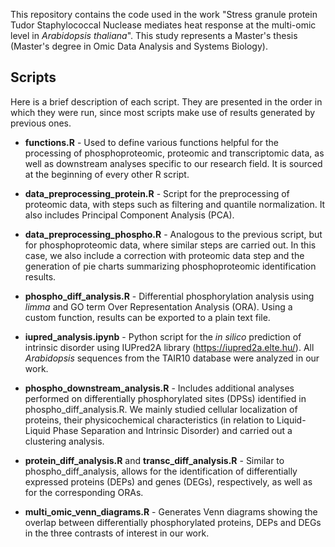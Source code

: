 
This repository contains the code used in the work "Stress granule protein Tudor Staphylococcal Nuclease mediates heat response at the multi-omic level in *Arabidopsis thaliana*". This study represents a Master's thesis (Master's degree in Omic Data Analysis and Systems Biology).  

## Scripts

Here is a brief description of each script. They are presented in the order in which they were run, since most scripts make use of results generated by previous ones. 

- **functions.R** - Used to define various functions helpful for the processing of phosphoproteomic, proteomic and transcriptomic data, as well as downstream analyses specific to our research field. It is sourced at the beginning of every other R script.

- **data_preprocessing_protein.R** - Script for the preprocessing of proteomic data, with steps such as filtering and quantile normalization. It also includes Principal Component Analysis (PCA).

- **data_preprocessing_phospho.R** - Analogous to the previous script, but for phosphoproteomic data, where similar steps are carried out. In this case, we also include a correction with proteomic data step and the generation of pie charts summarizing phosphoproteomic identification results.

- **phospho_diff_analysis.R** - Differential phosphorylation analysis using *limma* and GO term Over Representation Analysis (ORA). Using a custom function, results can be exported to a plain text file.

- **iupred_analysis.ipynb** - Python script for the *in silico* prediction of intrinsic disorder using IUPred2A library (https://iupred2a.elte.hu/). All *Arabidopsis* sequences from the TAIR10 database were analyzed in our work.

- **phospho_downstream_analysis.R** - Includes additional analyses performed on differentially phosphorylated sites (DPSs) identified in phospho_diff_analysis.R. We mainly studied cellular localization of proteins, their physicochemical characteristics (in relation to Liquid-Liquid Phase Separation and Intrinsic Disorder) and carried out a clustering analysis.

- **protein_diff_analysis.R** and **transc_diff_analysis.R** - Similar to phospho_diff_analysis, allows for the identification of differentially expressed proteins (DEPs) and genes (DEGs), respectively, as well as for the corresponding ORAs.

- **multi_omic_venn_diagrams.R** - Generates Venn diagrams showing the overlap between differentially phosphorylated proteins, DEPs and DEGs in the three contrasts of interest in our work.
